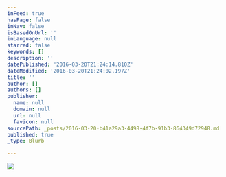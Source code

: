 ```yaml
---
inFeed: true
hasPage: false
inNav: false
isBasedOnUrl: ''
inLanguage: null
starred: false
keywords: []
description: ''
datePublished: '2016-03-20T21:24:14.810Z'
dateModified: '2016-03-20T21:24:02.197Z'
title: ''
author: []
authors: []
publisher:
  name: null
  domain: null
  url: null
  favicon: null
sourcePath: _posts/2016-03-20-b41a29a3-4498-4f7b-91b3-864349d72948.md
published: true
_type: Blurb

---
```

![](https://the-grid-user-content.s3-us-west-2.amazonaws.com/e8c7a00f-2f2b-4c87-9516-2718213354b3.jpg)